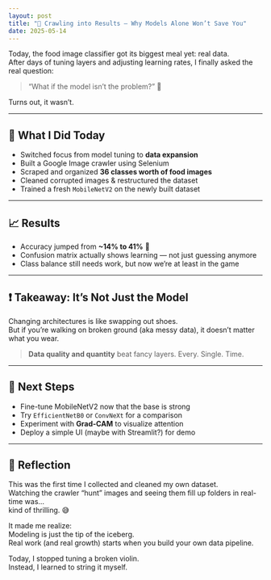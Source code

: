 ```yaml
---
layout: post
title: "🍙 Crawling into Results – Why Models Alone Won’t Save You"
date: 2025-05-14
---
```



Today, the food image classifier got its biggest meal yet: real data.  
After days of tuning layers and adjusting learning rates, I finally asked the real question:  
> “What if the model isn’t the problem?” 🤔

Turns out, it wasn’t.

---

## 🦾 What I Did Today

- Switched focus from model tuning to **data expansion**
- Built a Google Image crawler using Selenium
- Scraped and organized **36 classes worth of food images**
- Cleaned corrupted images & restructured the dataset
- Trained a fresh `MobileNetV2` on the newly built dataset

---

## 📈 Results

- Accuracy jumped from **~14% to 41%** 🚀
- Confusion matrix actually shows learning — not just guessing anymore
- Class balance still needs work, but now we’re at least in the game

---

## ❗ Takeaway: It’s Not Just the Model

Changing architectures is like swapping out shoes.  
But if you’re walking on broken ground (aka messy data), it doesn’t matter what you wear.  
> **Data quality and quantity** beat fancy layers. Every. Single. Time.

---

## 🧭 Next Steps

- Fine-tune MobileNetV2 now that the base is strong
- Try `EfficientNetB0` or `ConvNeXt` for a comparison
- Experiment with **Grad-CAM** to visualize attention
- Deploy a simple UI (maybe with Streamlit?) for demo

---

## 🧠 Reflection

This was the first time I collected and cleaned my own dataset.  
Watching the crawler “hunt” images and seeing them fill up folders in real-time was...  
kind of thrilling. 😅

It made me realize:  
Modeling is just the tip of the iceberg.  
Real work (and real growth) starts when you build your own data pipeline.

Today, I stopped tuning a broken violin.  
Instead, I learned to string it myself.

